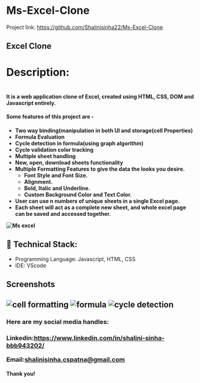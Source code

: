 # Ms-Excel-Clone
Project link: https://github.com/Shalinisinha22/Ms-Excel-Clone
<h2>Excel Clone<h2>

<h1><b>Description:</b><h1>
<h4><b>It is a web application clone of Excel, created using HTML, CSS, DOM and Javascript entirely.</b><h4>

<h4><b>Some features of this project are -</b><h4>
<ul>
<li>Two way binding(manipulation in both UI and storage(cell Properties)</li>
<li>Formula Evaluation</li>
<li>Cycle detection in formula(using graph algorithm)</li>
<li>Cycle validation color tracking</li>
<li>Multiple sheet handling</li>
<li>New, open, download sheets functionality</li>
<li> Multiple Formatting Features to give the data the looks you desire.
  <ul>
   <li>Font Style and Font Size.</li>
   <li>Alignment.</li>
   <li>Bold, Italic and Underline.</li>
    <li>Custom Background Color and Text Color.</li></ul>
  </li>
<li>User can use n numbers of unique sheets in a single Excel page.</li>
<li>Each sheet will act as a complete new sheet, and whole excel page can be saved and accessed together.</li>
 
  
</ul>

![Ms excel](https://user-images.githubusercontent.com/122859073/220099500-2b3297e2-3b3d-432d-b483-a58c0e73ce28.png)

<h2>🚀 Technical Stack:</h2>

<ul>
<li>Programming Language: Javascript, HTML, CSS</li>
<li>IDE: VScode</li>
</ul>

<h2>Screenshots<h2>


![cell formatting](https://user-images.githubusercontent.com/122859073/220271793-0deacfd6-c0bc-43e0-82b9-e12dbc4d7b48.png)
![formula](https://user-images.githubusercontent.com/122859073/220271823-ff00ad44-6164-4e48-ba63-3d2ea615a09c.png)
![cycle detection](https://user-images.githubusercontent.com/122859073/220271924-ebbe34e0-e707-4b51-8935-2d43dcc8b06d.png)

<h3>Here are my social media handles:<h3>


Linkedin:https://www.linkedin.com/in/shalini-sinha-bbb943202/<br>

Email:shalinisinha.cspatna@gmail.com

<h4>Thank you!<h4>
